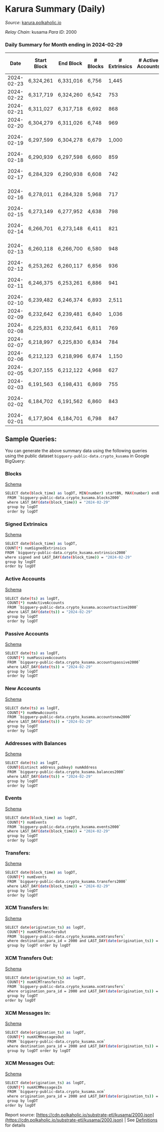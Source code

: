 # Karura Summary (Daily)

_Source_: [karura.polkaholic.io](https://karura.polkaholic.io)

*Relay Chain*: kusama
*Para ID*: 2000



### Daily Summary for Month ending in 2024-02-29


| Date    | Start Block | End Block | # Blocks | # Extrinsics | # Active Accounts | # Passive Accounts | # New Accounts | # Addresses | # Events  | # Transfers ($USD) | # XCM Transfers In ($USD) | # XCM Transfers Out ($USD) | # XCM In | # XCM Out | Issues |
|---------|-------------|-----------|----------|--------------|-------------------|--------------------|----------------|-------------|-----------|--------------------|---------------------------|----------------------------|----------|-----------|--------|
| 2024-02-23 | 6,324,261 | 6,331,016 | 6,756 | 1,445 |  |  |  |  | 30,414 | 4,234 ($325,001.91) |   |   |  |  |  |
| 2024-02-22 | 6,317,719 | 6,324,260 | 6,542 | 753 |  |  |  |  | 23,453 | 3,023 ($72,888.60) |   |   |  |  |  |
| 2024-02-21 | 6,311,027 | 6,317,718 | 6,692 | 868 |  |  |  |  | 25,221 | 3,276 ($75,049.62) |   |   |  |  |  |
| 2024-02-20 | 6,304,279 | 6,311,026 | 6,748 | 969 |  |  |  |  | 26,759 | 3,591 ($177,290.94) |   |   |  |  |  |
| 2024-02-19 | 6,297,599 | 6,304,278 | 6,679 | 1,000 |  |  |  |  | 26,586 | 3,530 ($254,957.76) |   |   |  |  | 1 missing (0.01%) |
| 2024-02-18 | 6,290,939 | 6,297,598 | 6,660 | 859 |  |  |  |  | 24,680 | 3,239 ($112,424.84) |   |   |  |  |  |
| 2024-02-17 | 6,284,329 | 6,290,938 | 6,608 | 742 |  |  |  |  | 23,708 | 3,061 ($51,845.88) |   |   |  |  | 2 missing (0.03%) |
| 2024-02-16 | 6,278,011 | 6,284,328 | 5,968 | 717 |  |  |  |  | 21,654 | 2,787 ($86,187.33) |   |   |  |  | 350 missing (5.54%) |
| 2024-02-15 | 6,273,149 | 6,277,952 | 4,638 | 798 |  |  |  |  | 18,759 | 2,386 ($189,005.63) |   |   |  |  |  |
| 2024-02-14 | 6,266,701 | 6,273,148 | 6,411 | 821 |  |  |  |  | 23,866 | 3,136 ($72,155.79) |   |   |  |  | 37 missing (0.57%) |
| 2024-02-13 | 6,260,118 | 6,266,700 | 6,580 | 948 |  |  |  |  | 25,544 | 3,438 ($136,561.10) |   |   |  |  | 3 missing (0.05%) |
| 2024-02-12 | 6,253,262 | 6,260,117 | 6,856 | 936 |  |  |  |  | 25,959 | 3,430 ($168,804.33) |   |   |  |  |  |
| 2024-02-11 | 6,246,375 | 6,253,261 | 6,886 | 941 |  |  |  |  | 26,352 | 3,573 ($189,990.96) |   |   |  |  | 1 missing (0.01%) |
| 2024-02-10 | 6,239,482 | 6,246,374 | 6,893 | 2,511 |  |  |  |  | 40,424 | 6,018 ($593,951.17) |   |   |  |  |  |
| 2024-02-09 | 6,232,642 | 6,239,481 | 6,840 | 1,036 |  |  |  |  | 27,204 | 3,764 ($142,407.60) |   |   |  |  |  |
| 2024-02-08 | 6,225,831 | 6,232,641 | 6,811 | 769 |  |  |  |  | 24,402 | 3,154 ($89,803.84) |   |   |  |  |  |
| 2024-02-07 | 6,218,997 | 6,225,830 | 6,834 | 784 |  |  |  |  | 24,528 | 3,164 ($87,318.40) |   |   |  |  |  |
| 2024-02-06 | 6,212,123 | 6,218,996 | 6,874 | 1,150 |  |  |  |  | 28,412 | 3,995 ($445,338.65) |   |   |  |  |  |
| 2024-02-05 | 6,207,155 | 6,212,122 | 4,968 | 627 |  |  |  |  | 18,347 | 2,429 ($38,824.69) | 9 ($4,890.29) | 10  |  |  |  |
| 2024-02-03 | 6,191,563 | 6,198,431 | 6,869 | 755 |  |  |  |  | 24,257 | 3,137 ($70,104.41) | 19 ($17,511.31) | 15 ($13,651.89) |  |  |  |
| 2024-02-02 | 6,184,702 | 6,191,562 | 6,860 | 843 |  |  |  |  | 26,023 | 3,504 ($61,706.14) | 16 ($14,225.49) | 17 ($2,564.09) | 7 | 3 | 1 missing (0.01%) |
| 2024-02-01 | 6,177,904 | 6,184,701 | 6,798 | 847 |  |  |  |  | 25,232 | 3,348 ($49,116.87) | 11 ($2,776.10) | 12 ($3,382.49) | 15 | 12 |  |

## Sample Queries:
You can generate the above summary data using the following queries using the public dataset `bigquery-public-data.crypto_kusama` in Google BigQuery:


### Blocks 

[Schema](https://github.com/colorfulnotion/substrate-etl/blob/main/schema/blocks.json)

```bash
SELECT date(block_time) as logDT, MIN(number) startBN, MAX(number) endBN, COUNT(*) numBlocks 
 FROM `bigquery-public-data.crypto_kusama.blocks2000`  
 where LAST_DAY(date(block_time)) = "2024-02-29" 
 group by logDT 
 order by logDT
```

### Signed Extrinsics 

[Schema](https://github.com/colorfulnotion/substrate-etl/blob/main/schema/extrinsics.json)

```bash
SELECT date(block_time) as logDT, 
COUNT(*) numSignedExtrinsics 
FROM `bigquery-public-data.crypto_kusama.extrinsics2000`  
where signed and LAST_DAY(date(block_time)) = "2024-02-29" 
group by logDT 
order by logDT
```

### Active Accounts 

[Schema](https://github.com/colorfulnotion/substrate-etl/blob/main/schema/accountsactive.json)

```bash
SELECT date(ts) as logDT, 
 COUNT(*) numActiveAccounts 
 FROM `bigquery-public-data.crypto_kusama.accountsactive2000` 
 where LAST_DAY(date(ts)) = "2024-02-29" 
 group by logDT 
 order by logDT
```

### Passive Accounts 

[Schema](https://github.com/colorfulnotion/substrate-etl/blob/main/schema/accountspassive.json)

```bash
SELECT date(ts) as logDT, 
 COUNT(*) numPassiveAccounts 
 FROM `bigquery-public-data.crypto_kusama.accountspassive2000` 
 where LAST_DAY(date(ts)) = "2024-02-29" 
 group by logDT 
 order by logDT
```

### New Accounts 

[Schema](https://github.com/colorfulnotion/substrate-etl/blob/main/schema/accountsnew.json)

```bash
SELECT date(ts) as logDT, 
 COUNT(*) numNewAccounts 
 FROM `bigquery-public-data.crypto_kusama.accountsnew2000` 
 where LAST_DAY(date(ts)) = "2024-02-29" 
 group by logDT
 order by logDT
```

### Addresses with Balances 

[Schema](https://github.com/colorfulnotion/substrate-etl/blob/main/schema/balances.json)

```bash
SELECT date(ts) as logDT,
 COUNT(distinct address_pubkey) numAddress 
 FROM `bigquery-public-data.crypto_kusama.balances2000` 
 where LAST_DAY(date(ts)) = "2024-02-29" 
 group by logDT 
 order by logDT
```

### Events 

[Schema](https://github.com/colorfulnotion/substrate-etl/blob/main/schema/events.json)

```bash
SELECT date(block_time) as logDT, 
 COUNT(*) numEvents 
 FROM `bigquery-public-data.crypto_kusama.events2000` 
 where LAST_DAY(date(block_time)) = "2024-02-29" 
 group by logDT 
 order by logDT
```

### Transfers:

[Schema](https://github.com/colorfulnotion/substrate-etl/blob/main/schema/transfers.json)

```bash
SELECT date(block_time) as logDT, 
 COUNT(*) numEvents 
 FROM `bigquery-public-data.crypto_kusama.transfers2000` 
 where LAST_DAY(date(block_time)) = "2024-02-29" 
 group by logDT 
 order by logDT
```

### XCM Transfers In: 

[Schema](https://github.com/colorfulnotion/substrate-etl/blob/main/schema/xcmtransfers.json)

```bash
SELECT date(origination_ts) as logDT, 
 COUNT(*) numXCMTransfersOut 
 FROM `bigquery-public-data.crypto_kusama.xcmtransfers` 
 where destination_para_id = 2000 and LAST_DAY(date(origination_ts)) = "2024-02-29" 
 group by logDT order by logDT
```

### XCM Transfers Out: 

[Schema](https://github.com/colorfulnotion/substrate-etl/blob/main/schema/xcmtransfers.json)

```bash
SELECT date(origination_ts) as logDT, 
 COUNT(*) numXCMTransfersIn 
 FROM `bigquery-public-data.crypto_kusama.xcmtransfers` 
 where origination_para_id = 2000 and LAST_DAY(date(origination_ts)) = "2024-02-29" 
 group by logDT 
order by logDT
```

### XCM Messages In: 

[Schema](https://github.com/colorfulnotion/substrate-etl/blob/main/schema/xcm.json)

```bash
SELECT date(origination_ts) as logDT, 
 COUNT(*) numXCMMessagesOut 
 FROM `bigquery-public-data.crypto_kusama.xcm` 
 where destination_para_id = 2000 and LAST_DAY(date(origination_ts)) = "2024-02-29" 
 group by logDT order by logDT
```

### XCM Messages Out: 

[Schema](https://github.com/colorfulnotion/substrate-etl/blob/main/schema/xcm.json)

```bash
SELECT date(origination_ts) as logDT, 
 COUNT(*) numXCMMessagesIn 
 FROM `bigquery-public-data.crypto_kusama.xcm` 
 where origination_para_id = 2000 and LAST_DAY(date(origination_ts)) = "2024-02-29" 
 group by logDT 
order by logDT
```


Report source: [https://cdn.polkaholic.io/substrate-etl/kusama/2000.json](https://cdn.polkaholic.io/substrate-etl/kusama/2000.json) | See [Definitions](/DEFINITIONS.md) for details
